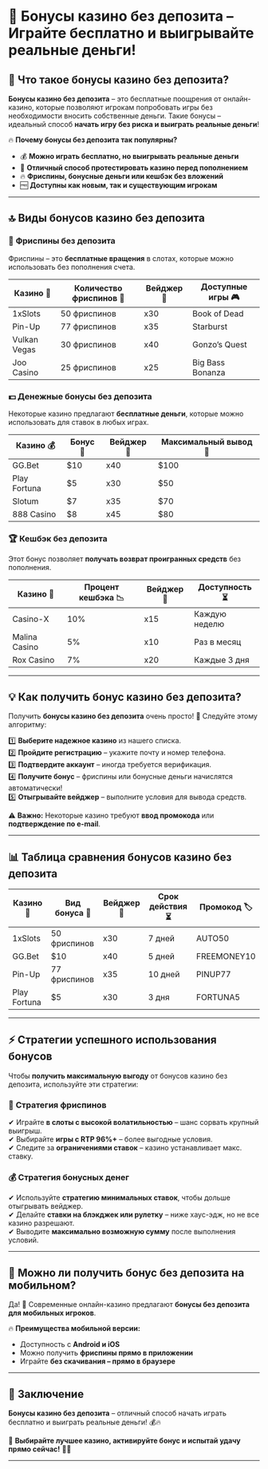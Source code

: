 # 🎁 Бонусы казино без депозита – Играйте бесплатно и выигрывайте реальные деньги!

## 🎯 Что такое бонусы казино без депозита?

**Бонусы казино без депозита** – это бесплатные поощрения от онлайн-казино, которые позволяют игрокам попробовать игры без необходимости вносить собственные деньги. Такие бонусы – идеальный способ **начать игру без риска и выиграть реальные деньги**!

🔥 **Почему бонусы без депозита так популярны?**
- 💰 **Можно играть бесплатно, но выигрывать реальные деньги**  
- 🎰 **Отличный способ протестировать казино перед пополнением**  
- 🔥 **Фриспины, бонусные деньги или кешбэк без вложений**  
- 🆓 **Доступны как новым, так и существующим игрокам**  

---

## 🔝 Виды бонусов казино без депозита

### 🎰 **Фриспины без депозита**
Фриспины – это **бесплатные вращения** в слотах, которые можно использовать без пополнения счета.

| Казино 🎰 | Количество фриспинов 🎡 | Вейджер 🔄 | Доступные игры 🎮 |
|----------|-------------------|-----------|----------------|
| 1xSlots | 50 фриспинов | x30 | Book of Dead |
| Pin-Up | 77 фриспинов | x35 | Starburst |
| Vulkan Vegas | 30 фриспинов | x40 | Gonzo’s Quest |
| Joo Casino | 25 фриспинов | x25 | Big Bass Bonanza |

### 💵 **Денежные бонусы без депозита**
Некоторые казино предлагают **бесплатные деньги**, которые можно использовать для ставок в любых играх.

| Казино 💰 | Бонус 🎁 | Вейджер 🔄 | Максимальный вывод 💸 |
|----------|---------|-----------|----------------|
| GG.Bet | $10 | x40 | $100 |
| Play Fortuna | $5 | x30 | $50 |
| Slotum | $7 | x35 | $70 |
| 888 Casino | $8 | x45 | $80 |

### 🏆 **Кешбэк без депозита**
Этот бонус позволяет **получать возврат проигранных средств** без пополнения.

| Казино 🔄 | Процент кешбэка 📉 | Вейджер 🔄 | Доступность ⏳ |
|----------|-----------------|-----------|--------------|
| Casino-X | 10% | x15 | Каждую неделю |
| Malina Casino | 5% | x10 | Раз в месяц |
| Rox Casino | 7% | x20 | Каждые 3 дня |

---

## 💡 Как получить бонус казино без депозита?

Получить **бонусы казино без депозита** очень просто! 🎯 Следуйте этому алгоритму:

1️⃣ **Выберите надежное казино** из нашего списка.  
2️⃣ **Пройдите регистрацию** – укажите почту и номер телефона.  
3️⃣ **Подтвердите аккаунт** – иногда требуется верификация.  
4️⃣ **Получите бонус** – фриспины или бонусные деньги начислятся автоматически!  
5️⃣ **Отыгрывайте вейджер** – выполните условия для вывода средств.  

⚠️ **Важно:** Некоторые казино требуют **ввод промокода** или **подтверждение по e-mail**.  

---

## 📊 Таблица сравнения бонусов казино без депозита

| Казино 🎰 | Вид бонуса 🎁 | Вейджер 🔄 | Срок действия ⏳ | Промокод 🏷️ |
|----------|-------------|-----------|--------------|------------|
| 1xSlots | 50 фриспинов | x30 | 7 дней | AUTO50 |
| GG.Bet | $10 | x40 | 5 дней | FREEMONEY10 |
| Pin-Up | 77 фриспинов | x35 | 10 дней | PINUP77 |
| Play Fortuna | $5 | x30 | 3 дня | FORTUNA5 |

---

## ⚡ Стратегии успешного использования бонусов

Чтобы **получить максимальную выгоду** от бонусов казино без депозита, используйте эти стратегии:

### 🎡 **Стратегия фриспинов**
✔ Играйте **в слоты с высокой волатильностью** – шанс сорвать крупный выигрыш.  
✔ Выбирайте **игры с RTP 96%+** – более выгодные условия.  
✔ Следите за **ограничениями ставок** – казино устанавливает макс. ставку.  

### 💰 **Стратегия бонусных денег**
✔ Используйте **стратегию минимальных ставок**, чтобы дольше отыгрывать вейджер.  
✔ Делайте **ставки на блэкджек или рулетку** – ниже хаус-эдж, но не все казино разрешают.  
✔ Выводите **максимально возможную сумму** после выполнения условий.  

---

## 📱 Можно ли получить бонус без депозита на мобильном?

Да! 📲 Современные онлайн-казино предлагают **бонусы без депозита для мобильных игроков**. 

🔥 **Преимущества мобильной версии:**
- Доступность с **Android и iOS**  
- Можно получить **фриспины прямо в приложении**  
- Играйте **без скачивания – прямо в браузере**  

---

## 🏁 Заключение

**Бонусы казино без депозита** – отличный способ начать играть бесплатно и выиграть реальные деньги! 💰🔥  

🚀 **Выбирайте лучшее казино, активируйте бонус и испытай удачу прямо сейчас!** 🎰🎡  

---

